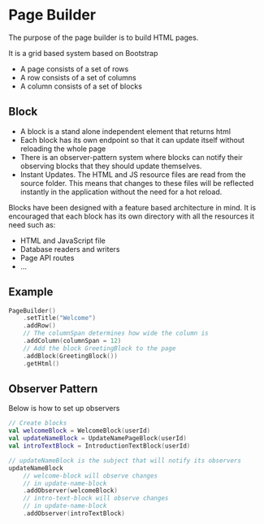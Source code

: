 # Page Builder
The purpose of the page builder is to build HTML pages.

It is a grid based system based on Bootstrap

- A page consists of a set of rows
- A row consists of a set of columns
- A column consists of a set of blocks

## Block
- A block is a stand alone independent element that returns html
- Each block has its own endpoint so that it can update itself without reloading the whole page
- There is an observer-pattern system where blocks can notify their
observing blocks that they should update themselves.
- Instant Updates. The HTML and JS resource files are read from the source folder. This means that changes to these files will
  be reflected instantly in the application without the need for a hot reload.

Blocks have been designed with a feature based architecture in mind.
It is encouraged that each block has its own directory with all the resources it need such as:
- HTML and JavaScript file
- Database readers and writers
- Page API routes
- ...

## Example

```kotlin
PageBuilder()
    .setTitle("Welcome")
    .addRow()
    // The columnSpan determines how wide the column is
    .addColumn(columnSpan = 12)
    // Add the block GreetingBlock to the page
    .addBlock(GreetingBlock())
    .getHtml()
```


## Observer Pattern

Below is how to set up observers

```kotlin
// Create blocks
val welcomeBlock = WelcomeBlock(userId)
val updateNameBlock = UpdateNamePageBlock(userId)
val introTextBlock = IntroductionTextBlock(userId)

// updateNameBlock is the subject that will notify its observers
updateNameBlock
    // welcome-block will observe changes
    // in update-name-block
    .addObserver(welcomeBlock)
    // intro-text-block will observe changes
    // in update-name-block
    .addObserver(introTextBlock)
```
